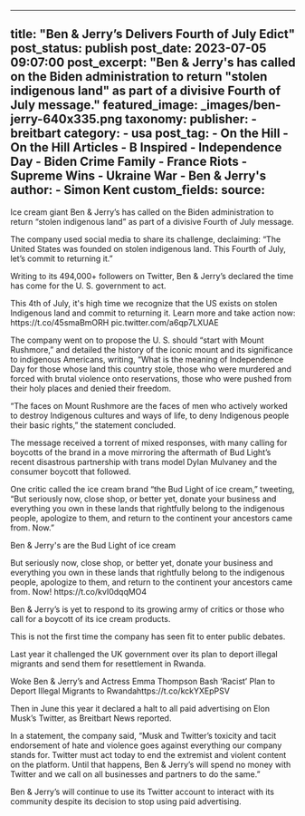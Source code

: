 
---
title: "Ben &amp; Jerry’s Delivers Fourth of July Edict" 
post_status: publish
post_date: 2023-07-05 09:07:00 
post_excerpt: "Ben &amp; Jerry&#39;s has called on the Biden administration to return &quot;stolen indigenous land&quot; as part of a divisive Fourth of July message."
featured_image: _images/ben-jerry-640x335.png 
taxonomy:
    publisher:
        - breitbart
    category:
        - usa 
    post_tag:
        - On the Hill
        - On the Hill Articles
        - B Inspired
        - Independence Day
        - Biden Crime Family
        - France Riots
        - Supreme Wins
        - Ukraine War
        - Ben &amp; Jerry&#39;s
    author:
        - Simon Kent
custom_fields:
    source: 
---
Ice cream giant Ben &amp; Jerry’s has called on the Biden administration to return “stolen indigenous land” as part of a divisive Fourth of July message.

The company used social media to share its challenge, declaiming: “The United States was founded on stolen indigenous land. This Fourth of July, let’s commit to returning it.”

Writing to its 494,000+ followers on Twitter, Ben &amp; Jerry’s declared the time has come for the U. S. government to act.

This 4th of July, it&#39;s high time we recognize that the US exists on stolen Indigenous land and commit to returning it. Learn more and take action now: https:&#x2F;&#x2F;t.co&#x2F;45smaBmORH pic.twitter.com&#x2F;a6qp7LXUAE

The company went on to propose the U. S. should “start with Mount Rushmore,” and detailed the history of the iconic mount and its significance to indigenous Americans, writing, “What is the meaning of Independence Day for those whose land this country stole, those who were murdered and forced with brutal violence onto reservations, those who were pushed from their holy places and denied their freedom.

“The faces on Mount Rushmore are the faces of men who actively worked to destroy Indigenous cultures and ways of life, to deny Indigenous people their basic rights,” the statement concluded.

The message received a torrent of mixed responses, with many calling for boycotts of the brand in a move mirroring the aftermath of Bud Light’s recent disastrous partnership with trans model Dylan Mulvaney and the consumer boycott that followed.

One critic called the ice cream brand “the Bud Light of ice cream,” tweeting, “But seriously now, close shop, or better yet, donate your business and everything you own in these lands that rightfully belong to the indigenous people, apologize to them, and return to the continent your ancestors came from. Now.”

Ben &amp; Jerry&#39;s are the Bud Light of ice cream

But seriously now, close shop, or better yet, donate your business and everything you own in these lands that rightfully belong to the indigenous people, apologize to them, and return to the continent your ancestors came from. Now! https:&#x2F;&#x2F;t.co&#x2F;kvI0dqqMO4

Ben &amp; Jerry’s is yet to respond to its growing army of critics or those who call for a boycott of its ice cream products.

This is not the first time the company has seen fit to enter public debates.

Last year it challenged the UK government over its plan to deport illegal migrants and send them for resettlement in Rwanda.

Woke Ben &amp; Jerry’s and Actress Emma Thompson Bash ‘Racist’ Plan to Deport Illegal Migrants to Rwandahttps:&#x2F;&#x2F;t.co&#x2F;kckYXEpPSV

Then in June this year it declared a halt to all paid advertising on Elon Musk’s Twitter, as Breitbart News reported.

In a statement, the company said, “Musk and Twitter’s toxicity and tacit endorsement of hate and violence goes against everything our company stands for. Twitter must act today to end the extremist and violent content on the platform. Until that happens, Ben &amp; Jerry’s will spend no money with Twitter and we call on all businesses and partners to do the same.”

Ben &amp; Jerry’s will continue to use its Twitter account to interact with its community despite its decision to stop using paid advertising. 